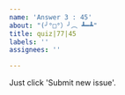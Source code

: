 ```yaml
---
name: 'Answer 3 : 45'
about: "(╯°□°）╯︵ ┻━┻"
title: quiz|77|45
labels: ''
assignees: ''

---
```


Just click 'Submit new issue'.
